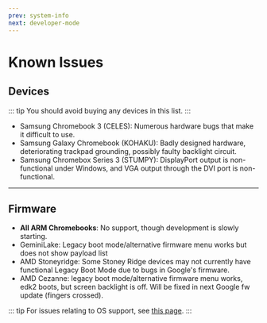 ```yaml
---
prev: system-info
next: developer-mode
---
```

# Known Issues

## Devices

::: tip
You should avoid buying any devices in this list.
:::

* Samsung Chromebook 3 (CELES): Numerous hardware bugs that make it difficult to use.
* Samsung Galaxy Chromebook (KOHAKU): Badly designed hardware, deteriorating trackpad grounding, possibly faulty backlight circuit.
* Samsung Chromebox Series 3 (STUMPY): DisplayPort output is non-functional under Windows, and VGA output through the DVI port is non-functional.

---

## Firmware
* **All ARM Chromebooks**: No support, though development is slowly starting.
* GeminiLake: Legacy boot mode/alternative firmware menu works but does not show payload list
* AMD Stoneyridge: Some Stoney Ridge devices may not currently have functional Legacy Boot Mode due to bugs in Google's firmware.
* AMD Cezanne: legacy boot mode/alternative firmware menu works, edk2 boots, but screen backlight is off. Will be fixed in next Google fw update (fingers crossed).

::: tip
For issues relating to OS support, see [this page](../installing/known-issues.md).
:::
